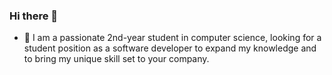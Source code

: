 ### Hi there 👋
- 💬  I am a passionate 2nd-year student in computer science, looking for a student position as a software developer
       to expand my knowledge and to bring my unique skill set to your company.
